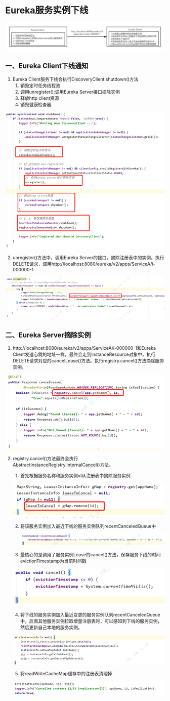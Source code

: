 # Eureka服务实例下线

![Eureka服务实例下线](10-Eureka服务实例下线.assets/Eureka服务实例下线.png)

## 一、Eureka Client下线通知

1. Eureka Client服务下线会执行DiscoveryClient.shutdown()方法
   1. 销毁定时任务线程池
   2. 调用unregister();调用Eureka Server接口摘除实例
   3. 释放http client资源
   4. 销毁健康检查器

![image-20210916230655856](10-Eureka服务实例下线.assets/image-20210916230655856.png)

2. unregister()方法中，调用Eureka Server的接口，摘除注册表中的实例。执行DELETE请求，调用http://localhost:8080/eureka/v2/apps/ServiceA/i-000000-1

![image-20210916174802081](10-Eureka服务实例下线.assets/image-20210916174802081.png)

## 二、Eureka Server摘除实例

1. http://localhost:8080/eureka/v2/apps/ServiceA/i-000000-1和Eureka Client发送心跳的地址一样，最终会走到InstanceResource对象中，执行DELETE请求对应的cancelLease()方法。执行registry.cancel()方法摘除服务实例。

![image-20210916175421968](10-Eureka服务实例下线.assets/image-20210916175421968.png)

2. registry.cancel()方法最终会执行AbstractInstanceRegistry.internalCancel()方法。

   1. 首先根据服务名称和服务实例id从注册表中摘除服务实例

   ![image-20210916175716724](10-Eureka服务实例下线.assets/image-20210916175716724.png)

   2. 将该服务实例加入最近下线的服务实例队列recentCanceledQueue中

      ![image-20210916181910735](10-Eureka服务实例下线.assets/image-20210916181910735.png)

   3. 最核心的是调用了服务实例Lease的cancel()方法，保存服务下线的时间evictionTimestamp为当前时间戳

   ![image-20210916183703981](10-Eureka服务实例下线.assets/image-20210916183703981.png)

   4. 将下线的服务实例加入最近变更的服务实例队列recentCanceledQueue中，后面其他服务实例拉取增量注册表时，可以感知到下线的服务实例，然后更新自己本地的服务实例。

   ![image-20210916184103619](10-Eureka服务实例下线.assets/image-20210916184103619.png)

   5. 将readWriteCacheMap缓存中的注册表清理掉

   ![image-20210916184711101](10-Eureka服务实例下线.assets/image-20210916184711101.png)